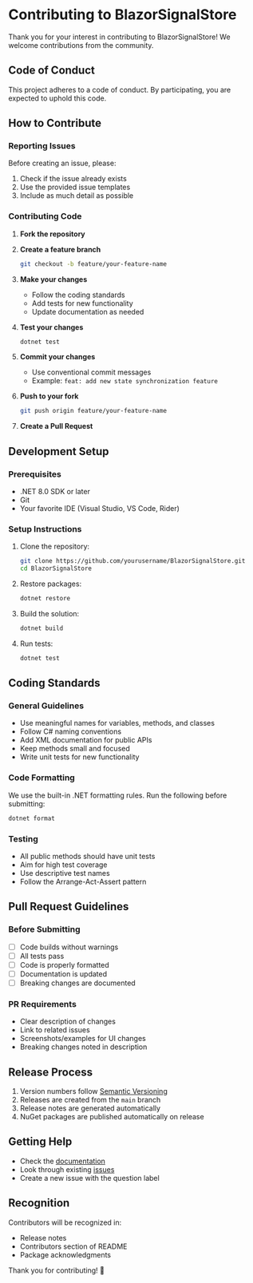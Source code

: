 # Contributing to BlazorSignalStore

Thank you for your interest in contributing to BlazorSignalStore! We welcome contributions from the community.

## Code of Conduct

This project adheres to a code of conduct. By participating, you are expected to uphold this code.

## How to Contribute

### Reporting Issues

Before creating an issue, please:
1. Check if the issue already exists
2. Use the provided issue templates
3. Include as much detail as possible

### Contributing Code

1. **Fork the repository**
2. **Create a feature branch**
   ```bash
   git checkout -b feature/your-feature-name
   ```

3. **Make your changes**
   - Follow the coding standards
   - Add tests for new functionality
   - Update documentation as needed

4. **Test your changes**
   ```bash
   dotnet test
   ```

5. **Commit your changes**
   - Use conventional commit messages
   - Example: `feat: add new state synchronization feature`

6. **Push to your fork**
   ```bash
   git push origin feature/your-feature-name
   ```

7. **Create a Pull Request**

## Development Setup

### Prerequisites

- .NET 8.0 SDK or later
- Git
- Your favorite IDE (Visual Studio, VS Code, Rider)

### Setup Instructions

1. Clone the repository:
   ```bash
   git clone https://github.com/yourusername/BlazorSignalStore.git
   cd BlazorSignalStore
   ```

2. Restore packages:
   ```bash
   dotnet restore
   ```

3. Build the solution:
   ```bash
   dotnet build
   ```

4. Run tests:
   ```bash
   dotnet test
   ```

## Coding Standards

### General Guidelines

- Use meaningful names for variables, methods, and classes
- Follow C# naming conventions
- Add XML documentation for public APIs
- Keep methods small and focused
- Write unit tests for new functionality

### Code Formatting

We use the built-in .NET formatting rules. Run the following before submitting:

```bash
dotnet format
```

### Testing

- All public methods should have unit tests
- Aim for high test coverage
- Use descriptive test names
- Follow the Arrange-Act-Assert pattern

## Pull Request Guidelines

### Before Submitting

- [ ] Code builds without warnings
- [ ] All tests pass
- [ ] Code is properly formatted
- [ ] Documentation is updated
- [ ] Breaking changes are documented

### PR Requirements

- Clear description of changes
- Link to related issues
- Screenshots/examples for UI changes
- Breaking changes noted in description

## Release Process

1. Version numbers follow [Semantic Versioning](https://semver.org/)
2. Releases are created from the `main` branch
3. Release notes are generated automatically
4. NuGet packages are published automatically on release

## Getting Help

- Check the [documentation](docs/)
- Look through existing [issues](https://github.com/yourusername/BlazorSignalStore/issues)
- Create a new issue with the question label

## Recognition

Contributors will be recognized in:
- Release notes
- Contributors section of README
- Package acknowledgments

Thank you for contributing! 🎉